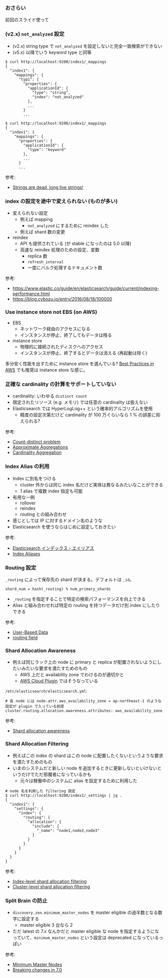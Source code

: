 ### おさらい

前回のスライド使って

### (v2.x) `not_analyzed` 設定

- (v2.x) string type で `not_analyzed` を設定しないと完全一致検索ができない
- (v5.x) 以降でいう keyword type と同等

```
$ curl http://localhost:9200/index1/_mappings
{
  "index1": {
    "mappings": {
      "typ1": {
        "properties": {
          "applicationId": {
            "type": "string",
            "index": "not_analyzed"
          },
          ...
        }
        ...
```

```
$ curl http://localhost:9200/index1/_mappings
{
  "index1": {
    "mappings": {
      "properties": {
        "applicationId": {
          "type": "keyword"
        },
        ...
      }
      ...
```

参考:

- [Strings are dead, long live strings!][1]

### index の設定を途中で変えられない (ものが多い)

- 変えられない設定
  - 例えば mapping
    - `not_analyzed` にするために reindex した
  - 例えば shard 数の変更
- reindex
  - API も提供されている (が stable になったのは 5.0 以降)
  - 高速な reindex 処理のための設定、変数
    - replica 数
    - `refresh_interval`
    - 一度にバルク処理するドキュメント数

参考:

- https://www.elastic.co/guide/en/elasticsearch/guide/current/indexing-performance.html
- https://blog.cybozu.io/entry/2016/08/18/100000

### Use instance store not EBS (on AWS)

- EBS
  - ネットワーク経由のアクセスになる
  - インスタンスが停止、終了してもデータは残る
- instance store
  - 物理的に接続されたディスクへのアクセス
  - インスタンスが停止、終了するとデータは消える (再起動は除く)

多分安く性能を出すために instance store を選んでいる?
[Best Practices in AWS][3] でも推奨は instance store な感じ。

### 正確な cardinality の計算をサポートしていない

- cardinality: いわゆる `distinct count`
- 限定されたリソース (e.g. メモリ) では任意の cardinality は扱えない
- Elasticsearch では HyperLogLog++ という確率的アルゴリズムを使用
  - 精度の設定次第だけど cardinality が 100 万ぐらいなら 1 % の誤差に抑えられる?

参考:

- [Count-distinct problem][4]
- [Approximate Aggregations][5]
- [Cardinality Aggregation][6]

### Index Alias の利用

- Index に別名をつける
  - cluster 外からは同じ index 名だけど実体は異なるみたいなことができる
  - 1 alias で複数 index 指定も可能
- 有用な一例
  - rollover
  - reindex
  - routing との組み合わせ
- 感じとしては IP に対するドメイン名のような
- Elasticsearch を使うならはじめに設定しておきたい

参考:

- [Elasticsearch インデックス・エイリアス][7]
- [Index Aliases][8]

### Routing 設定

`_routing` によって保存先の shard が決まる。デフォルトは `_id`。

```
shard_num = hash(_routing) % num_primary_shards
```

- `_routing` を指定することで特定の検索パフォーマンスを向上できる
- Alias と組み合わせれば特定の routing を持つデータだけ別 index にしたりできる

参考:

- [User-Based Data][9]
- [routing field][10]

### Shard Allocation Awareness

- 例えば同じラック上の node に primary と replica が配置されないようにしたいみたいな要求を満たすためのもの
  - AWS 上だと availability zone でわけるのが適切かと
  - [AWS Cloud Plugin][14] ではそうなっている

`/etc/elasticsearch/elasticsearch.yml`:

```
# 各 node には node.attr.aws_availability_zone = ap-northeast-1 のような設定が plugin で入っている前提
cluster.routing.allocation.awareness.attributes: aws_availability_zone
```

参考:

- [Shard allocation awareness][13]

### Shard Allocation Filtering

- 例えばこの index の shard はこの node に配置したくないというような要求を満たすためのもの
- いまのシステムだと新しい node を追加するときに更新しないといけないというだけでただ邪魔者になっているかも
  - 元々は稼働中のシステムに alias を設定するために利用した

```
# node 名を利用した filtering 設定
$ curl http://localhost:9200/index1/_settings | jq .
{
  "index1": {
    "settings": {
      "index": {
        "routing": {
          "allocation": {
            "include": {
              "_name": "node1,node2,node3"
            }
          }
        }
      }
    }
  }
}
```

参考:

- [Index-level shard allocation filtering][11]
- [Cluster-level shard allocation filtering][12]

### Split Brain の防止

- `discovery.zen.minimum_master_nodes` を master eligible の過半数となる数字に設定する
  - master eligible 3 台なら 2
- ただ latest の 7.x なんかだと master eligible な node を指定するようになっていて、`minimum_master_nodes` という設定は deprecated になっているっぽい

参考:

- [Minimum Master Nodes][15]
- [Breaking changes in 7.0][16]

[1]: https://www.elastic.co/jp/blog/strings-are-dead-long-live-strings
[3]: https://www.elastic.co/guide/en/elasticsearch/plugins/master/cloud-aws-best-practices.html
[4]: https://en.wikipedia.org/wiki/Count-distinct_problem
[5]: https://www.elastic.co/guide/en/elasticsearch/guide/current/_approximate_aggregations.html
[6]: https://www.elastic.co/guide/en/elasticsearch/reference/current/search-aggregations-metrics-cardinality-aggregation.html
[7]: https://medium.com/hello-elasticsearch/elasticsearch-c8c9c711f40
[8]: https://www.elastic.co/guide/en/elasticsearch/reference/current/indices-aliases.html
[9]: https://www.elastic.co/guide/en/elasticsearch/guide/current/user-based.html
[10]: https://www.elastic.co/guide/en/elasticsearch/reference/current/mapping-routing-field.html
[11]: https://www.elastic.co/guide/en/elasticsearch/reference/current/shard-allocation-filtering.html
[12]: https://www.elastic.co/guide/en/elasticsearch/reference/current/allocation-filtering.html
[13]: https://www.elastic.co/guide/en/elasticsearch/reference/current/allocation-awareness.html
[14]: https://www.elastic.co/guide/en/elasticsearch/plugins/2.4/cloud-aws.html
[15]: https://www.elastic.co/guide/en/elasticsearch/guide/1.x/_important_configuration_changes.html#_minimum_master_nodes
[16]: https://www.elastic.co/guide/en/elasticsearch/reference/current/breaking-changes-7.0.html
